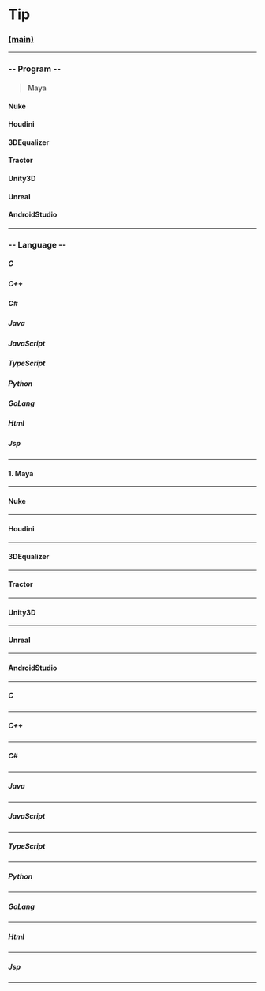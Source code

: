 # Tip
### [(main)](/readme.md) 
***
### -- Program --
>#### Maya
#### Nuke  
#### Houdini  
#### 3DEqualizer  
#### Tractor  
#### Unity3D  
#### Unreal  
#### AndroidStudio  
***
### -- Language --  
##### C  
##### C++  
##### C#  
##### Java  
##### JavaScript  
##### TypeScript  
##### Python  
##### GoLang  
##### Html  
##### Jsp  
***
#### 1. Maya  
***
#### Nuke  
***
#### Houdini  
***
#### 3DEqualizer  
***
#### Tractor  
***
#### Unity3D  
***
#### Unreal  
***
#### AndroidStudio  
***
##### C  
***
##### C++  
***
##### C#  
***
##### Java  
***
##### JavaScript  
***
##### TypeScript  
***
##### Python  
***
##### GoLang  
***
##### Html  
***
##### Jsp  
***